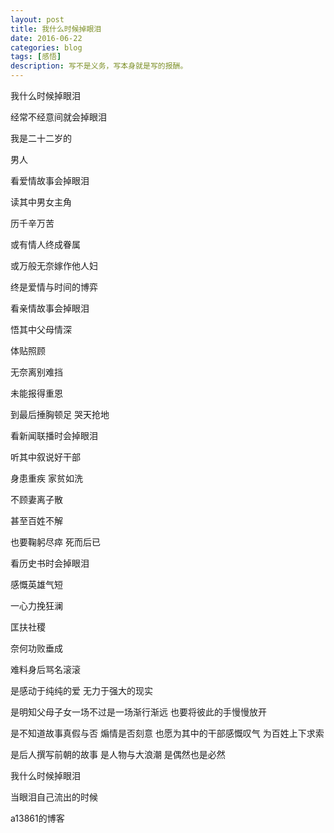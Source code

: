 ```yaml
---
layout: post
title: 我什么时候掉眼泪
date: 2016-06-22
categories: blog
tags: [感悟]
description: 写不是义务，写本身就是写的报酬。
---
```


我什么时候掉眼泪

经常不经意间就会掉眼泪

我是二十二岁的

男人


看爱情故事会掉眼泪

读其中男女主角

历千辛万苦

或有情人终成眷属

或万般无奈嫁作他人妇

终是爱情与时间的博弈


看亲情故事会掉眼泪

悟其中父母情深

体贴照顾

无奈离别难挡

未能报得重恩

到最后捶胸顿足 哭天抢地


看新闻联播时会掉眼泪

听其中叙说好干部

身患重疾 家贫如洗

不顾妻离子散

甚至百姓不解

也要鞠躬尽瘁 死而后已


看历史书时会掉眼泪

感慨英雄气短

一心力挽狂澜

匡扶社稷

奈何功败垂成

难料身后骂名滚滚


是感动于纯纯的爱 无力于强大的现实

是明知父母子女一场不过是一场渐行渐远 也要将彼此的手慢慢放开

是不知道故事真假与否 煽情是否刻意 也愿为其中的干部感慨叹气 为百姓上下求索

是后人撰写前朝的故事 是人物与大浪潮 是偶然也是必然


我什么时候掉眼泪

当眼泪自己流出的时候

a13861的博客
